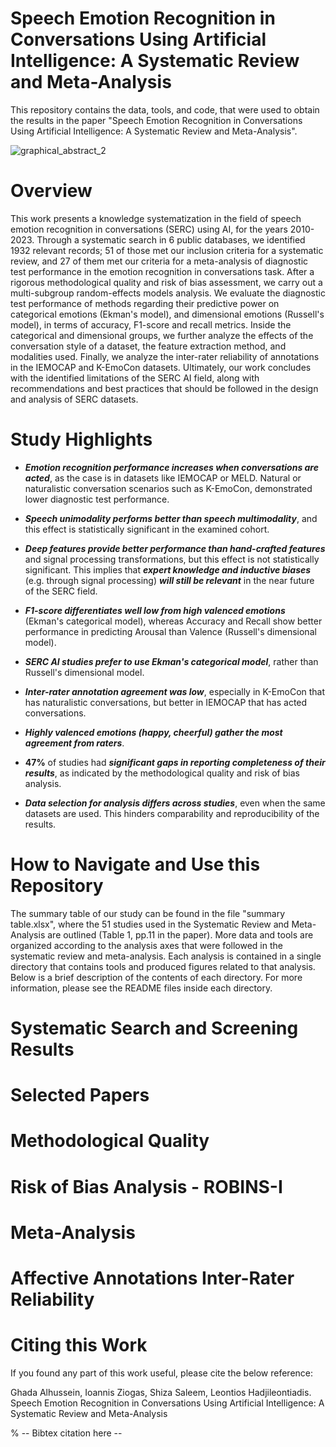 # Speech Emotion Recognition in Conversations Using Artificial Intelligence: A Systematic Review and Meta-Analysis

This repository contains the data, tools, and code, that were used to obtain the results in the paper "Speech Emotion Recognition in Conversations Using Artificial Intelligence: A Systematic Review and Meta-Analysis". 

![graphical_abstract_2](https://github.com/user-attachments/assets/0d6ece91-0484-49a3-bf51-1d0e6a30f6e9)

# Overview 
This work presents a knowledge systematization in the field of speech emotion recognition in conversations (SERC) using AI, for the years 2010-2023. Through a systematic search in 6 public databases, we identified 1932 relevant records; 51 of those met our inclusion criteria for a systematic review, and 27 of them met our criteria for a meta-analysis of diagnostic test performance in the emotion recognition in conversations task. After a rigorous methodological quality and risk of bias assessment, we carry out a multi-subgroup random-effects models analysis. We evaluate the diagnostic test performance of methods regarding their predictive power on categorical emotions (Ekman's model), and dimensional emotions (Russell's model), in terms of accuracy, F1-score and recall metrics. Inside the categorical and dimensional groups, we further analyze the effects of the conversation style of a dataset, the feature extraction method, and modalities used. Finally, we analyze the inter-rater reliability of annotations in the IEMOCAP and K-EmoCon datasets. Ultimately, our work concludes with the identified limitations of the SERC AI field, along with recommendations and best practices that should be followed in the design and analysis of SERC datasets.

# Study Highlights

- **_Emotion recognition performance increases when conversations are acted_**, as the case is in datasets like IEMOCAP or MELD. Natural or naturalistic conversation scenarios such as K-EmoCon, demonstrated lower diagnostic test performance. 

- **_Speech unimodality performs better than speech multimodality_**, and this effect is statistically significant in the examined cohort.

- **_Deep features provide better performance than hand-crafted features_** and signal processing transformations, but this effect is not statistically significant. This implies that **_expert knowledge and inductive biases_** (e.g. through signal processing) **_will still be relevant_** in the near future of the SERC field.

- **_F1-score differentiates well low from high valenced emotions_** (Ekman's categorical model), whereas Accuracy and Recall show better performance in predicting Arousal than Valence (Russell's dimensional model).

- **_SERC AI studies prefer to use Ekman's categorical model_**, rather than Russell's dimensional model.

- **_Inter-rater annotation agreement was low_**, especially in K-EmoCon that has naturalistic conversations, but better in IEMOCAP that has acted conversations.

- **_Highly valenced emotions (happy, cheerful) gather the most agreement from raters_**.

- **47%** of studies had **_significant gaps in reporting completeness of their results_**, as indicated by the methodological quality and risk of bias analysis.

- **_Data selection for analysis differs across studies_**, even when the same datasets are used. This hinders comparability and reproducibility of the results.


# How to Navigate and Use this Repository
The summary table of our study can be found in the file "summary table.xlsx", where the 51 studies used in the Systematic Review and Meta-Analysis are outlined (Table 1, pp.11 in the paper). 
More data and tools are organized according to the analysis axes that were followed in the systematic review and meta-analysis. Each analysis is contained in a single directory that contains tools and produced figures related to that analysis. Below is a brief description of the contents of each directory. For more information, please see the README files inside each directory.

# Systematic Search and Screening Results

# Selected Papers

# Methodological Quality

# Risk of Bias Analysis - ROBINS-I

# Meta-Analysis

# Affective Annotations Inter-Rater Reliability

# Citing this Work

If you found any part of this work useful, please cite the below reference:

Ghada Alhussein, Ioannis Ziogas, Shiza Saleem, Leontios Hadjileontiadis. Speech Emotion Recognition in Conversations Using Artificial Intelligence: A Systematic Review and Meta-Analysis

% -- Bibtex citation here --
